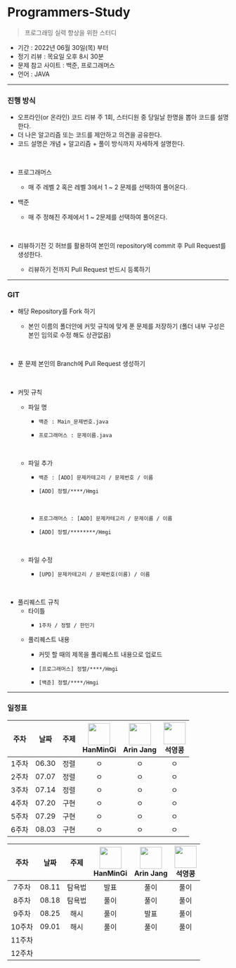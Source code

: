 # Programmers-Study
> 프로그래밍 실력 향상을 위한 스터디

- 기간 : 2022년 06월 30일(목) 부터
- 정기 리뷰 : 목요일 오후 8시 30분
- 문제 참고 사이트 : 백준, 프로그래머스
- 언어 : JAVA
***
### 진행 방식
- 오프라인(or 온라인) 코드 리뷰 주 1회, 스터디원 중 당일날 한명을 뽑아 코드를 설명한다.
- 더 나은 알고리즘 또는 코드를 제안하고 의견을 공유한다.
- 코드 설명은 개념 + 알고리즘 + 풀이 방식까지 자세하게 설명한다.
</br>

- 프로그래머스 

    - 매 주 레벨 2 혹은 레벨 3에서 1 ~ 2 문제를 선택하여 풀어온다.

- 백준
 
    - 매 주 정해진 주제에서 1 ~ 2문제를 선택하여 풀어온다.
</br>

- 리뷰하기전 깃 허브를 활용하여 본인의 repository에 commit 후 Pull Request를 생성한다.

    - 리뷰하기 전까지 Pull Request 반드시 등록하기

***

### GIT
- 해당 Repository를 Fork 하기

    - 본인 이름의 폴더안에 커밋 규칙에 맞게 푼 문제를 저장하기 (폴더 내부 구성은 본인 임의로 수정 해도 상관없음)
</br>

- 푼 문제 본인의 Branch에 Pull Request 생성하기
</br>

- 커밋 규칙
    - 파일 명
        -     백준 : Main_문제번호.java
        -     프로그래머스 : 문제이름.java
        </br>
        
    - 파일 추가
        -     백준 : [ADD] 문제카테고리 / 문제번호 / 이름
        -     [ADD] 정렬/****/Hmgi
        </br>
        
        -     프로그래머스 : [ADD] 문제카테고리 / 문제이름 / 이름
        -     [ADD] 정렬/********/Hmgi
    </br>
    
    - 파일 수정
    
        -     [UPD] 문제카테고리 / 문제번호(이름) / 이름
</br>

- 풀리퀘스트 규칙
    - 타이틀
        -     1주차 / 정렬 / 한민기
    
    - 풀리퀘스트 내용
        - 커밋 할 때의 제목을 풀리퀘스트 내용으로 업로드
        
        -     [프로그래머스] 정렬/****/Hmgi
        -     [백준] 정렬/****/Hmgi
***
### 일정표
| 주차 | 날짜 | 주제 |  <img src="https://avatars.githubusercontent.com/u/22022390?v=4" width="50" height="50"> </br> HanMinGi | <img src="https://avatars.githubusercontent.com/u/108451317?v=4" width="50" height="50"> </br> Arin Jang | <img src="https://avatars.githubusercontent.com/u/70892588?v=4" width="50" height="50"> </br> 석영콩  | 
| :--: | :--------------------------: | :--: | :-----------------: | :------:  | :---------:  |
| 1주차 | 06.30 | 정렬 | ㅇ | ㅇ | ㅇ |
| 2주차 | 07.07 | 정렬 | ㅇ | ㅇ | ㅇ |
| 3주차 | 07.14 | 정렬 | ㅇ | ㅇ | ㅇ |
| 4주차 | 07.20 | 구현 | ㅇ | ㅇ | ㅇ |
| 5주차 | 07.29 | 구현 | ㅇ | ㅇ | ㅇ |
| 6주차 | 08.03 | 구현 | ㅇ | ㅇ | ㅇ |

| 주차 | 날짜 | 주제 |  <img src="https://avatars.githubusercontent.com/u/22022390?v=4" width="50" height="50"> </br> HanMinGi | <img src="https://avatars.githubusercontent.com/u/108451317?v=4" width="50" height="50"> </br> Arin Jang | <img src="https://avatars.githubusercontent.com/u/70892588?v=4" width="50" height="50"> </br> 석영콩  | 
| :--: | :--------------------------: | :--: |:-----------------: | :------:  | :---------:  |
| 7주차 | 08.11 | 탐욕법 | 발표  | 풀이 | 풀이 |
| 8주차 | 08.18 | 탐욕법 | 풀이 | 풀이 | 풀이 |
| 9주차 | 08.25 | 해시 | 풀이 | 발표 | 풀이 |
| 10주차 | 09.01 | 해시 | 풀이 | 풀이 | 풀이 |
| 11주차 |  |  | |    |   |
| 12주차 |  |  | |    |   |



